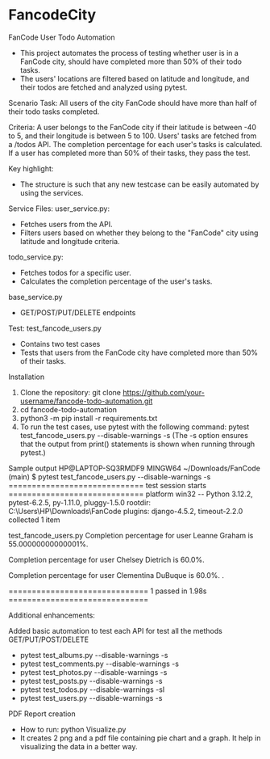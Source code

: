 # FancodeCity

FanCode User Todo Automation
- This project automates the process of testing whether user is in a FanCode city, should have completed more than 50% of their todo tasks. 
- The users' locations are filtered based on latitude and longitude, and their todos are fetched and analyzed using pytest.

Scenario
Task: All users of the city FanCode should have more than half of their todo tasks completed.

Criteria:
A user belongs to the FanCode city if their latitude is between -40 to 5, and their longitude is between 5 to 100.
Users' tasks are fetched from a /todos API.
The completion percentage for each user's tasks is calculated.
If a user has completed more than 50% of their tasks, they pass the test.

Key highlight:
- The structure is such that any new testcase can be easily automated by using the services.

Service Files:
  user_service.py:
  - Fetches users from the API.
  - Filters users based on whether they belong to the "FanCode" city using latitude and longitude criteria.
  
  todo_service.py:
  - Fetches todos for a specific user.
  - Calculates the completion percentage of the user's tasks.
  
  base_service.py
  - GET/POST/PUT/DELETE endpoints

Test:
test_fancode_users.py  
- Contains two test cases
- Tests that users from the FanCode city have completed more than 50% of their tasks.

Installation
1) Clone the repository: git clone https://github.com/your-username/fancode-todo-automation.git
2) cd fancode-todo-automation
3) python3 -m pip install -r requirements.txt
4) To run the test cases, use pytest with the following command:
   pytest test_fancode_users.py --disable-warnings -s
   (The -s option ensures that the output from print() statements is shown when running through pytest.)


Sample output
HP@LAPTOP-SQ3RMDF9 MINGW64 ~/Downloads/FanCode (main)
$ pytest test_fancode_users.py --disable-warnings -s
============================= test session starts =============================
platform win32 -- Python 3.12.2, pytest-6.2.5, py-1.11.0, pluggy-1.5.0
rootdir: C:\Users\HP\Downloads\FanCode
plugins: django-4.5.2, timeout-2.2.0
collected 1 item

test_fancode_users.py
Completion percentage for user Leanne Graham is 55.00000000000001%.

Completion percentage for user Chelsey Dietrich is 60.0%.

Completion percentage for user Clementina DuBuque is 60.0%.
.

============================== 1 passed in 1.98s ==============================


Additional enhancements:

Added basic automation to test each API for test all the methods GET/PUT/POST/DELETE
 - pytest test_albums.py --disable-warnings -s
 - pytest test_comments.py --disable-warnings -s
 - pytest test_photos.py --disable-warnings -s
 - pytest test_posts.py --disable-warnings -s
 - pytest test_todos.py --disable-warnings -sI 
 - pytest test_users.py --disable-warnings -s

PDF Report creation
- How to run: python Visualize.py
- It creates 2 png and a pdf file containing pie chart and a graph. It help in visualizing the data in a better way.
